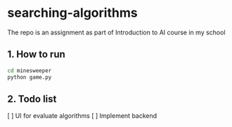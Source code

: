 # searching-algorithms
The repo is an assignment as part of Introduction to AI course in my school

## 1. How to run

```bash
cd minesweeper
python game.py
```

## 2. Todo list
[ ] UI for evaluate algorithms
[ ] Implement backend 